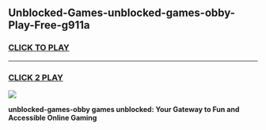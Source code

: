 
## Unblocked-Games-unblocked-games-obby-Play-Free-g911a
<h3>
<a href="https://premium76.site?title=unblocked-games-obby&ref=15A">CLICK TO PLAY</a></h3>
<hr>

<h3>
<a href="https://premium76.site?title=unblocked-games-obby&ref=15A">CLICK 2 PLAY</a>
  
</h3>

<a href="https://premium76.site?title=unblocked-games-obby&ref=15A"><img src="https://clearcache.store/games.png"></a>


**unblocked-games-obby games unblocked: Your Gateway to Fun and Accessible Online Gaming**
